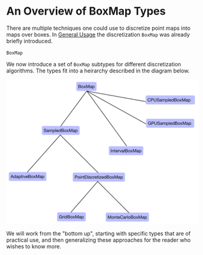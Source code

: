 # An Overview of BoxMap Types

There are multiple techniques one could use to discretize point maps into maps over boxes. In [General Usage](https://gaioguys.github.io/GAIO.jl/general/) the discretization `BoxMap` was already briefly introduced. 

```@docs
BoxMap
```

We now introduce a set of `BoxMap` subtypes for different discretization algorithms. The types fit into a heirarchy described in the diagram below. 

![Type Hierarchy](../assets/type_tree.jpg)

We will work from the "bottom up", starting with specific types that are of practical use, and then generalizing these approaches for the reader who wishes to know more. 
